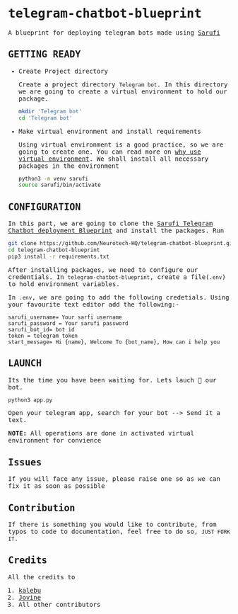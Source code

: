<samp>

# telegram-chatbot-blueprint

A blueprint for deploying telegram bots made using [Sarufi](https://docs.sarufi.io/)

## GETTING READY

- Create Project directory

  Create a project directory `Telegram bot`. In this directory we are going to create a virtual environment to hold our package.

  ```bash
  mkdir 'Telegram bot'
  cd 'Telegram bot'

  ```

- Make virtual environment and install requirements

  Using virtual environment is a good practice, so we are going to create one. You can read more on [why use virtual environment](https://www.freecodecamp.org/news/how-to-setup-virtual-environments-in-python/). We shall install all necessary packages in the environment

  ```bash
  python3 -m venv sarufi
  source sarufi/bin/activate
  ```

## CONFIGURATION

In this part, we are going to clone the [Sarufi Telegram Chatbot deployment Blueprint](https://github.com/Neurotech-HQ/telegram-chatbot-blueprint.git) and install the packages. Run

```bash
git clone https://github.com/Neurotech-HQ/telegram-chatbot-blueprint.git
cd telegram-chatbot-blueprint
pip3 install -r requirements.txt
```

After installing packages, we need to configure our credentials. In `telegram-chatbot-blueprint`, create a file(`.env`) to hold environment variables.

In `.env`, we are going to add the following credetials. Using your favourite text editor add the following:-

```text
sarufi_username= Your sarfi username
sarufi_password = Your sarufi password
sarufi_bot_id= bot id
token = telegram token
start_message= Hi {name}, Welcome To {bot_name}, How can i help you
```

## LAUNCH

Its the time you have been waiting for. Lets lauch 🚀 our bot.

```python
python3 app.py
```

Open your telegram app, search for your bot --> Send it a text.

**NOTE:** All operations are done in activated virtual environment for convience

## Issues

If you will face any issue, please raise one so as we can fix it as soon as possible

## Contribution

If there is something you would like to contribute, from typos to code to documentation, feel free to do so, `JUST FORK IT`.

## Credits

All the credits to

1. [kalebu](https://github.com/Kalebu/)
2. [Jovine](https://github.com/jovyinny)
3. All other contributors

</samp>
